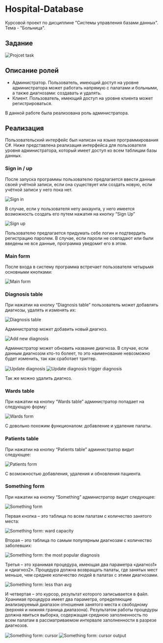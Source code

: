 # Hospital-Database

Курсовой проект по дисциплине "Системы управления базами данных". Тема - "Больница".

## Задание

<img src="https://github.com/LeonidVolohov/Hospital-Database/blob/main/Screenshots/project_task.png" align="center"
    title="Projcet task">

## Описание ролей

* Администратор. Пользователь, имеющий доступ на уровне администратора может работать напрямую с палатами и больными, а также диагнозами: создавать и удалять. 
* Клиент. Пользователь, имеющий доступ на уровне клиента может регистрироваться.

В данной работе была реализована роль администратора.


## Реализация

Пользовательский интерфейс был написан на языке программирования C#.
Ниже представлена реализация интерфейса для пользователя уровня администратора, который имеет доступ ко всем таблицам базы данных.

### Sign in / up

После запуска программы пользователю предлагается ввести данные своей учётной записи, если она существует или создать новую, если учётной записи у него пока нет.

<img src="https://github.com/LeonidVolohov/Hospital-Database/blob/main/Screenshots/sign_in.png" align="center"
    title="Sign in">

В случае, если у пользователя нету аккаунта, у него имеется возможность создать его путем нажатия на кнопку “Sign Up”

<img src="https://github.com/LeonidVolohov/Hospital-Database/blob/main/Screenshots/sign_up.png" align="center"
    title="Sign up">

Пользователю предлагается придумать себе логин и подтвердить регистрацию паролем. В случае, если пароли не совпадают или были введены не все данные, программа уведомит его в этом.

### Main form

После входа в систему программа встречает пользователя четырьмя основными кнопками:

<img src="https://github.com/LeonidVolohov/Hospital-Database/blob/main/Screenshots/main_form.png" align="center"
    title="Main form">

### Diagnosis table

При нажатии на кнопку “Diagnosis table” пользователь может добавлять диагнозы, удалять и изменять их:

<img src="https://github.com/LeonidVolohov/Hospital-Database/blob/main/Screenshots/diagnosis_table.png" align="center"
    title="Diagnosis table">

Администратор может добавить новый диагноз.

<img src="https://github.com/LeonidVolohov/Hospital-Database/blob/main/Screenshots/add_new_diagnosis.png" align="center"
    title="Add new diagnosis">

Администратор может обновить название диагноза. В случае, если данным диагнозом кто-то болеет, то это наименование невозможно будет изменить, так как сработает триггер.

<img src="https://github.com/LeonidVolohov/Hospital-Database/blob/main/Screenshots/update_diagnosis.png" align="center"
    title="Update diagnosis"> <img src="https://github.com/LeonidVolohov/Hospital-Database/blob/main/Screenshots/update_diagnosis_trigger.png" align="center"
    title="Update diagnosis trigger diagnosis"> 

Так же можно удалить диагноз.

### Wards table

При нажатии на кнопку “Wards table” администратор попадает на следующую форму:

<img src="https://github.com/LeonidVolohov/Hospital-Database/blob/main/Screenshots/wadrs_form.png" align="center"
    title="Wards form">

С довольно похожим функционалом: добавление и удаление палаты.

### Patients table

При нажатии на кнопку “Patients table” администратор видит следующее:

<img src="https://github.com/LeonidVolohov/Hospital-Database/blob/main/Screenshots/patients_form.png" align="center"
    title="Patients form">

С возможностью добавления, удаления и обновления пациента.

### Something form

При нажатии на кнопку “Something” администратор видит следующее:

<img src="https://github.com/LeonidVolohov/Hospital-Database/blob/main/Screenshots/something_form.png" align="center"
    title="Something form">

Первая кнопка – это таблица по всем палатам с количество занятого места:

<img src="https://github.com/LeonidVolohov/Hospital-Database/blob/main/Screenshots/something_form_ward_capacity.png" align="center"
    title="Something form: ward capacity">

Вторая – это таблица по самым популярным диагнозам с количество заболевших:

<img src="https://github.com/LeonidVolohov/Hospital-Database/blob/main/Screenshots/something_form_the_most_popular_diagnosis.png" align="center"
    title="Something form: the most popular diagnosis">

Третья – это хранимая процедура, имеющая два параметра «диагноз1» и «диагноз2». Процедура должна возвращать палаты, где занятых мест меньше, чем среднее количество людей в палатах с этими диагнозами. 

<img src="https://github.com/LeonidVolohov/Hospital-Database/blob/main/Screenshots/something_form_less_than_avg.png" align="center"
    title="Something form: less than avg">

И четвертая – это курсор, результат которого записывается в файл. Хранимая процедура имеет два параметра, определяющие анализируемый диапазон отношения занятого места к свободному (верхняя и нижняя граница диапазона). Результатом работы процедуры должна явиться выборка, содержащая среднюю заполненность по всем палатам в рассматриваемом интервале заполненности в разрезе диагнозов.

<img src="https://github.com/LeonidVolohov/Hospital-Database/blob/main/Screenshots/something_form_cursor.png" align="center"
    title="Something form: cursor"> <img src="https://github.com/LeonidVolohov/Hospital-Database/blob/main/Screenshots/something_form_cursor_txt.png" align="center"
    title="Something form: cursor output">
